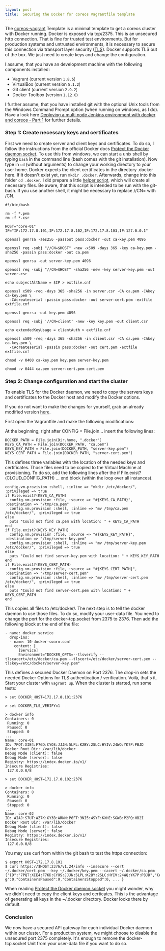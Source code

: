 ```yaml
---
layout: post
title:  Securing the Docker for coreos Vagrantfile template
---
```

The [coreos-vagrant](https://github.com/coreos/coreos-vagrant) Template is a minimal template to get a coreos cluster with Docker running. Docker is exposed via tcp/2375. This is an unsecured http connection. That is fine for trusted test environments. But for production systems and untrusted environments, it is necessary to secure this connection via transport layer security ([TLS](https://en.wikipedia.org/wiki/Transport_Layer_Security)). Docker supports TLS out of the box. We just need to create keys and change the configuration.

<!-- more --> 

I assume, that you have an development machine with the following components installed:

- Vagrant (current version `1.8.5`)
- VirtualBox (current version `5.1.2`)
- Git client (current version `2.9.2`)
- Docker Toolbox (version `1.12.0`)

I further assume, that you have installed git with the optional Unix tools from the Windows Command Prompt option (when running on windows, as I do). Have a look here [Deploying a multi node Jenkins environment with docker and coreos - Part 1](/Master-Slave-Jenkins-With-Docker-Part1/) for further details.

### Step 1: Create necessary keys and certificates
First we need to create server and client keys and certificates. To do so, I follow the instructions from the official Docker docs [Protect the Docker daemon socket](https://docs.docker.com/engine/security/https/). To use this from windows, we can start a unix shell by typing ```bash``` in the command line (bash comes with the git installation). Now type in ```cd``` (without arguments) to change your working directory to your user home. Docker expects the client certificates in the directory .docker here. If it doesn't exist yet, run ```mkdir .docker```. Afterwards, change into this folder ```cd .docker```. I did prepare a little [helper script](https://raw.githubusercontent.com/ender74/secured-coreos-vagrant/master/create_keys.sh), which will create all necessary files. Be aware, that this script is intended to be run with the git-bash. If you use another shell, it might be necessary to replace //CN= with /CN.

```
#!/bin/bash

rm -f *.pem
rm -f *.csr

HOST="core-01"
IP="IP:172.17.8.101,IP:172.17.8.102,IP:172.17.8.103,IP:127.0.0.1"

openssl genrsa -aes256 -passout pass:docker -out ca-key.pem 4096

openssl req -subj "//CN=$HOST" -new -x509 -days 365 -key ca-key.pem -sha256 -passin pass:docker -out ca.pem

openssl genrsa -out server-key.pem 4096

openssl req -subj "//CN=$HOST" -sha256 -new -key server-key.pem -out server.csr

echo subjectAltName = $IP > extfile.cnf

openssl x509 -req -days 365 -sha256 -in server.csr -CA ca.pem -CAkey ca-key.pem \
  -CAcreateserial -passin pass:docker -out server-cert.pem -extfile extfile.cnf

openssl genrsa -out key.pem 4096

openssl req -subj '//CN=client' -new -key key.pem -out client.csr

echo extendedKeyUsage = clientAuth > extfile.cnf

openssl x509 -req -days 365 -sha256 -in client.csr -CA ca.pem -CAkey ca-key.pem \
  -CAcreateserial -passin pass:docker -out cert.pem -extfile extfile.cnf

chmod -v 0400 ca-key.pem key.pem server-key.pem

chmod -v 0444 ca.pem server-cert.pem cert.pem
```

### Step 2: Change configuration and start the cluster
To enable TLS for the Docker daemon, we need to copy the servers keys and certificates to the Docker host and modify the Docker options.

If you do not want to make the changes for yourself, grab an already modified version [here](https://github.com/ender74/secured-coreos-vagrant).

First open the Vagrantfile and make the following modifications:

At the beginning, right after CONFIG = File.join... insert the following lines:

```
DOCKER_PATH = File.join(Dir.home, ".docker")
KEYS_CA_PATH = File.join(DOCKER_PATH, "ca.pem")
KEYS_KEY_PATH = File.join(DOCKER_PATH, "server-key.pem")
KEYS_CERT_PATH = File.join(DOCKER_PATH, "server-cert.pem")
```
This defines three variables with the location of the needed keys and certificates. Those files need to be copied to the Virtual Machine at provisioning. To do so, add the following lines after the if File.exist?(CLOUD_CONFIG_PATH) ... end block (within the loop over all instances).

```
config.vm.provision :shell, :inline => "mkdir /etc/docker/", :privileged => true
if File.exist?(KEYS_CA_PATH)
  config.vm.provision :file, :source => "#{KEYS_CA_PATH}", :destination => "/tmp/ca.pem"
  config.vm.provision :shell, :inline => "mv /tmp/ca.pem /etc/docker/", :privileged => true
else
  puts "Could not find ca.pem with location: " + KEYS_CA_PATH
end
if File.exist?(KEYS_KEY_PATH)
  config.vm.provision :file, :source => "#{KEYS_KEY_PATH}", :destination => "/tmp/server-key.pem"
  config.vm.provision :shell, :inline => "mv /tmp/server-key.pem /etc/docker/", :privileged => true
else
  puts "Could not find server-key.pem with location: " + KEYS_KEY_PATH
end
if File.exist?(KEYS_CERT_PATH)
  config.vm.provision :file, :source => "#{KEYS_CERT_PATH}", :destination => "/tmp/server-cert.pem"
  config.vm.provision :shell, :inline => "mv /tmp/server-cert.pem /etc/docker/", :privileged => true
else
  puts "Could not find server-cert.pem with location: " + KEYS_CERT_PATH
end
```

This copies all files to /etc/docker/. The next step is to tell the docker daemon to use those files. To do so, modify your user-data file. You need to change the port for the docker-tcp.socket from 2375 to 2376. Then add the following block at the end of the file:

```
- name: docker.service
  drop-ins:
  - name: 10-docker-swarm.conf
    content: |
      [Service]
      Environment="DOCKER_OPTS=--tlsverify --tlscacert=/etc/docker/ca.pem --tlscert=/etc/docker/server-cert.pem --tlskey=/etc/docker/server-key.pem"
```

This defines a secured Docker Daemon on Port 2376. The drop-in sets the needed Docker Options for TLS authentication / verification. Voilà, that's it. Start your cluster with ```vagrant up```. When the cluster is started, run some tests:

```
> set DOCKER_HOST=172.17.8.101:2376

> set DOCKER_TLS_VERIFY=1

> docker info
Containers: 0
 Running: 0
 Paused: 0
 Stopped: 0
...
Name: core-01
ID: 7PQT:XIE4:F76D:CYOS:JJJN:5LPL:K2BY:2SLC:HYIV:24WQ:YK7P:PBJD
Docker Root Dir: /var/lib/docker
Debug Mode (client): false
Debug Mode (server): false
Registry: https://index.docker.io/v1/
Insecure Registries:
 127.0.0.0/8

> set DOCKER_HOST=172.17.8.102:2376

> docker info
Containers: 0
 Running: 0
 Paused: 0
 Stopped: 0
...
Name: core-02
ID: AIAJ:S7UT:WZ7K:GY3B:ARNN:P6FT:3NI5:4SYF:KXHE:SGWB:P2PQ:HB2I
Docker Root Dir: /var/lib/docker
Debug Mode (client): false
Debug Mode (server): false
Registry: https://index.docker.io/v1/
Insecure Registries:
 127.0.0.0/8
```

You may use curl from within the git bash to test the https connection:

```
$ export HOST=172.17.8.101
$ curl https://$HOST:2376/v1.24/info --insecure --cert ~/.docker/cert.pem --key ~/.docker/key.pem --cacert ~/.docker/ca.pem
{"ID":"7PQT:XIE4:F76D:CYOS:JJJN:5LPL:K2BY:2SLC:HYIV:24WQ:YK7P:PBJD","Containers":0,"ContainersRunnin
g":0,"ContainersPaused":0,"ContainersStopped":0, ... }
```

When reading [Protect the Docker daemon socket](https://docs.docker.com/engine/security/https/) you might wonder, why we didn't need to copy the client keys and certicates. This is the advantage of generating all keys in the ~/.docker directory. Docker looks there by default.

### Conclusion
We now have a secured API gateway for each individual Docker daemon within our cluster. For a production system, we might choose to disable the unsecured port 2375 completely. It's enough to remove the docker-tcp.socket Unit from your user-data file if you want to do so.
